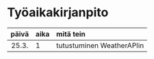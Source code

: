 # Työaikakirjanpito

| päivä | aika | mitä tein  |
| :----:|:-----| :-----|
| 25.3. | 1    | tutustuminen WeatherAPIin |
